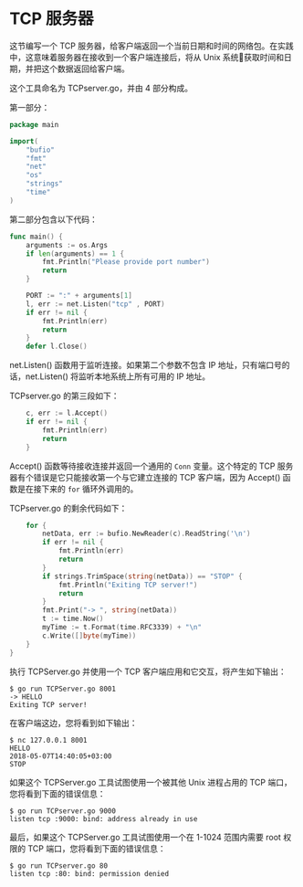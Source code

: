 # **TCP 服务器**

这节编写一个 TCP 服务器，给客户端返回一个当前日期和时间的网络包。在实践中，这意味着服务器在接收到一个客户端连接后，将从 Unix 系统获取时间和日期，并把这个数据返回给客户端。

这个工具命名为 TCPserver.go，并由 4 部分构成。

第一部分：

```go
package main

import(
    "bufio"
    "fmt"
    "net"
    "os"
    "strings"
    "time"
)
```

第二部分包含以下代码：

```go
func main() {
    arguments := os.Args
    if len(arguments) == 1 {
        fmt.Println("Please provide port number")
        return
    }

    PORT := ":" + arguments[1]
    l, err := net.Listen("tcp" , PORT)
    if err != nil {
        fmt.Println(err)
        return
    }
    defer l.Close()
```

net.Listen() 函数用于监听连接。如果第二个参数不包含 IP 地址，只有端口号的话，net.Listen() 将监听本地系统上所有可用的 IP 地址。

TCPserver.go 的第三段如下：

```go
    c, err := l.Accept()
    if err != nil {
        fmt.Println(err)
        return
    }
```
Accept() 函数等待接收连接并返回一个通用的 `Conn` 变量。这个特定的 TCP 服务器有个错误是它只能接收第一个与它建立连接的 TCP 客户端，因为 Accept() 函数是在接下来的 `for` 循环外调用的。

TCPserver.go 的剩余代码如下：

```go
    for {
        netData, err := bufio.NewReader(c).ReadString('\n')
        if err != nil {
            fmt.Println(err)
            return
        }
        if strings.TrimSpace(string(netData)) == "STOP" {
            fmt.Println("Exiting TCP server!")
            return
        }
        fmt.Print("-> ", string(netData))
        t := time.Now()
        myTime := t.Format(time.RFC3339) + "\n"
        c.Write([]byte(myTime))
    }
}
```

执行 TCPServer.go 并使用一个 TCP 客户端应用和它交互，将产生如下输出：

```shell
$ go run TCPServer.go 8001
-> HELLO
Exiting TCP server!
```

在客户端这边，您将看到如下输出：

```shell
$ nc 127.0.0.1 8001
HELLO
2018-05-07T14:40:05+03:00
STOP
```

如果这个 TCPServer.go 工具试图使用一个被其他 Unix 进程占用的 TCP 端口，您将看到下面的错误信息：

```shell
$ go run TCPserver.go 9000
listen tcp :9000: bind: address already in use
```

最后，如果这个 TCPServer.go 工具试图使用一个在 1-1024 范围内需要 root 权限的 TCP 端口，您将看到下面的错误信息：

```shell
$ go run TCPserver.go 80
listen tcp :80: bind: permission denied
```